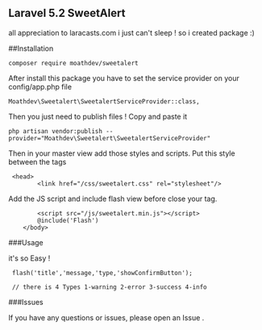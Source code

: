 ## Laravel 5.2 SweetAlert

all appreciation to laracasts.com i just can't sleep ! so i created package  :)

##Installation

````
composer require moathdev/sweetalert
````

After install this package you have to set the service provider on your config/app.php file

````
Moathdev\Sweetalert\SweetalertServiceProvider::class,
````

Then you just need to publish files ! Copy and paste it

````
php artisan vendor:publish --provider="Moathdev\Sweetalert\SweetalertServiceProvider"
````

Then in your master view add those styles and scripts. Put this style between the <head> </head> tags

````
 <head>
        <link href="/css/sweetalert.css" rel="stylesheet"/>
````

Add the JS script and include flash view before close your </body> tag.

````
        <script src="/js/sweetalert.min.js"></script>
        @include('Flash')
    </body>
````
###Usage

it's so Easy !

````
 flash('title','message,'type,'showConfirmButton');

 // there is 4 Types 1-warning 2-error 3-success 4-info

````

###Issues

If you have any questions or issues, please open an Issue .